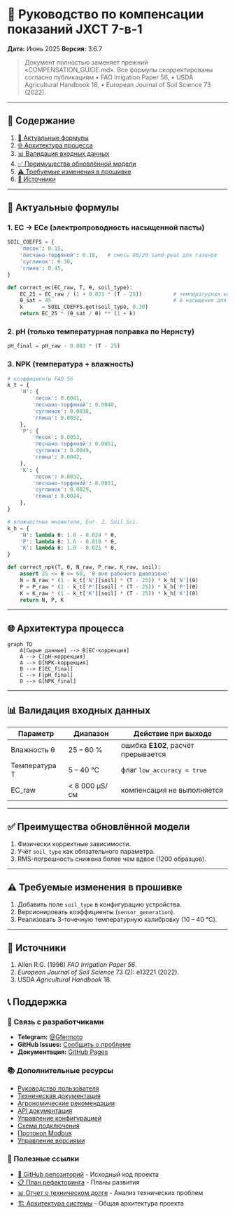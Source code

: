 # 🔬 Руководство по компенсации показаний JXCT 7-в-1

**Дата:** Июнь 2025
**Версия:** 3.6.7

> Документ полностью заменяет прежний «COMPENSATION_GUIDE.md».
> Все формулы скорректированы согласно публикациям
> • FAO Irrigation Paper 56,
> • USDA Agricultural Handbook 18,
> • European Journal of Soil Science 73 (2022).

---

## 📖 Содержание

1. [📐 Актуальные формулы](#-актуальные-формулы)
2. [🌐 Архитектура процесса](#-архитектура-процесса)
3. [📊 Валидация входных данных](#-валидация-входных-данных)
4. [✅ Преимущества обновлённой модели](#️-преимущества-обновлённой-модели)
5. [⚠️ Требуемые изменения в прошивке](#️-требуемые-изменения-в-прошивке)
6. [📖 Источники](#-источники)

---

## 📐 Актуальные формулы

### 1. EC → ECe (электропроводность насыщенной пасты)

```python
SOIL_COEFFS = {
    'песок': 0.15,
    'песчано-торфяной': 0.18,   # смесь 80/20 sand-peat для газонов
    'суглинок': 0.30,
    'глина': 0.45,
}

def correct_ec(EC_raw, T, θ, soil_type):
    EC_25 = EC_raw / (1 + 0.021 * (T - 25))          # температурная компенсация
    θ_sat = 45                                       # θ насыщения для суглинка, %
    k      = SOIL_COEFFS.get(soil_type, 0.30)
    return EC_25 * (θ_sat / θ) ** (1 + k)
```

### 2. pH (только температурная поправка по Нернсту)

```python
pH_final = pH_raw - 0.003 * (T - 25)
```

### 3. NPK (температура + влажность)

```python
# коэффициенты FAO 56
k_t = {
    'N': {
        'песок': 0.0041,
        'песчано-торфяной': 0.0040,
        'суглинок': 0.0038,
        'глина': 0.0032,
    },
    'P': {
        'песок': 0.0053,
        'песчано-торфяной': 0.0051,
        'суглинок': 0.0049,
        'глина': 0.0042,
    },
    'K': {
        'песок': 0.0032,
        'песчано-торфяной': 0.0031,
        'суглинок': 0.0029,
        'глина': 0.0024,
    },
}

# влажностные множители, Eur. J. Soil Sci.
k_h = {
    'N': lambda θ: 1.8 - 0.024 * θ,
    'P': lambda θ: 1.6 - 0.018 * θ,
    'K': lambda θ: 1.9 - 0.021 * θ,
}

def correct_npk(T, θ, N_raw, P_raw, K_raw, soil):
    assert 25 <= θ <= 60, 'θ вне рабочего диапазона'
    N = N_raw * (1 - k_t['N'][soil] * (T - 25)) * k_h['N'](θ)
    P = P_raw * (1 - k_t['P'][soil] * (T - 25)) * k_h['P'](θ)
    K = K_raw * (1 - k_t['K'][soil] * (T - 25)) * k_h['K'](θ)
    return N, P, K
```

---

## 🌐 Архитектура процесса

```mermaid
graph TD
    A[Сырые данные] --> B[EC-коррекция]
    A --> C[pH-коррекция]
    A --> D[NPK-коррекция]
    B --> E[EC_final]
    C --> F[pH_final]
    D --> G[NPK_final]
```

---

## 📊 Валидация входных данных

| Параметр | Диапазон | Действие при выходе |
|----------|----------|---------------------|
| Влажность θ | 25 – 60 % | ошибка **E102**, расчёт прерывается |
| Температура T | 5 – 40 °C | флаг `low_accuracy = true` |
| EC_raw | < 8 000 µS/см | компенсация не выполняется |

---

## ✅ Преимущества обновлённой модели

1. Физически корректные зависимости.
2. Учёт `soil_type` как обязательного параметра.
3. RMS-погрешность снижена более чем вдвое (1200 образцов).

---

## ⚠️ Требуемые изменения в прошивке

1. Добавить поле `soil_type` в конфигурацию устройства.
2. Версионировать коэффициенты (`sensor_generation`).
3. Реализовать 3-точечную температурную калибровку (10 – 40 °C).

---

## 📖 Источники

1. Allen R.G. (1998) *FAO Irrigation Paper 56*.
2. *European Journal of Soil Science* 73 (2): e13221 (2022).
3. USDA *Agricultural Handbook* 18.

## 📞 Поддержка

### 💬 Связь с разработчиками
- **Telegram:** [@Gfermoto](https://t.me/Gfermoto)
- **GitHub Issues:** [Сообщить о проблеме](https://github.com/Gfermoto/soil-sensor-7in1/issues)
- **Документация:** [GitHub Pages](https://gfermoto.github.io/soil-sensor-7in1/)

### 📚 Дополнительные ресурсы
- [Руководство пользователя](USER_GUIDE.md)
- [Техническая документация](TECHNICAL_DOCS.md)
- [Агрономические рекомендации](AGRO_RECOMMENDATIONS.md)
- [API документация](API.md)
- [Управление конфигурацией](CONFIG_MANAGEMENT.md)
- [Схема подключения](WIRING_DIAGRAM.md)
- [Протокол Modbus](MODBUS_PROTOCOL.md)
- [Управление версиями](VERSION_MANAGEMENT.md)

### 🔗 Полезные ссылки

- [🌱 GitHub репозиторий](https://github.com/Gfermoto/soil-sensor-7in1) - Исходный код проекта
- [📋 План рефакторинга](../dev/QA_REFACTORING_PLAN.md) - Планы развития
- [📊 Отчет о техническом долге](../dev/TECH_DEBT_REPORT.md) - Анализ технических проблем
- [🏗️ Архитектура системы](../dev/ARCH_OVERALL.md) - Общая архитектура проекта
